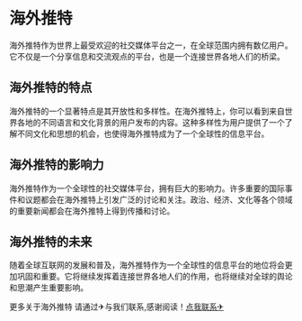 # 海外推特

海外推特作为世界上最受欢迎的社交媒体平台之一，在全球范围内拥有数亿用户。它不仅是一个分享信息和交流观点的平台，也是一个连接世界各地人们的桥梁。

## 海外推特的特点

海外推特的一个显著特点是其开放性和多样性。在海外推特上，你可以看到来自世界各地的不同语言和文化背景的用户发布的内容。这种多样性为用户提供了一个了解不同文化和思想的机会，也使得海外推特成为了一个全球性的信息平台。

## 海外推特的影响力

海外推特作为一个全球性的社交媒体平台，拥有巨大的影响力。许多重要的国际事件和议题都会在海外推特上引发广泛的讨论和关注。政治、经济、文化等各个领域的重要新闻都会在海外推特上得到传播和讨论。

## 海外推特的未来

随着全球互联网的发展和普及，海外推特作为一个全球性的信息平台的地位将会更加巩固和重要。它将继续发挥着连接世界各地人们的作用，也将继续对全球的舆论和思潮产生重要影响。

更多关于海外推特 请通过✈与我们联系,感谢阅读！[点我联系✈](https://u.k02.cc)